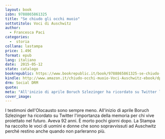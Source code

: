 ```yaml
---
layout: book
isbn: 9788865861325
title: "Se chiudo gli occhi muoio"
sottotitolo: Voci di Auschwitz
author:
  - Francesca Paci
categories:
  -  storia
collana: lastampa
price: 1.49€
format: epub
lang: italiano
date:  2015-05-12
state: catalogo
bookrepublic: https://www.bookrepublic.it/book/9788865861325-se-chiudo-gli-occhi-muoio-voci-di-auschwitz/
kindle: http://www.amazon.it/chiudo-occhi-muoio-Voci-Auschwitz-ebook/dp/B00XK3BRFQ/ref=sr_1_1?ie=UTF8&qid=1434970012&sr=8-1&keywords=se+chiudo+gli+occhi+muoio
drm: Social DRM
quote:
meta: "All'inizio di aprile Boruch Szlezinger ha ricordato su Twitter l'importanza della memoria per chi vive proiettato nel futuro. Aveva 92 anni. È morto pochi giorni dopo."
cover_image:
---
```


I testimoni dell'Olocausto sono sempre meno. All'inizio di aprile Boruch Szlezinger ha ricordato su Twitter l'importanza della memoria per chi vive proiettato nel futuro. Aveva 92 anni. È morto pochi giorni dopo. La Stampa ha raccolto le voci di uomini e donne che sono sopravvissuti ad Auschwitz perché restino anche quando non parleranno più.
